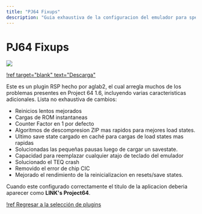 ```yaml
---
title: "PJ64 Fixups"
description: "Guia exhaustiva de la configuracion del emulador para speedruns de Super Mario 64" 
---
```


# PJ64 Fixups

![](./img/fixups.png)

[!ref target="blank" text="Descarga"](https://github.com/aglab2/PJ64Fixups/releases)

Este es un plugin RSP hecho por aglab2, el cual arregla muchos de los problemas presentes en Project 64 1.6, incluyendo varias caracteristicas adicionales.
Lista no exhaustiva de cambios:
- Reinicios lentos mejorados
- Cargas de ROM instantaneas
- Counter Factor en 1 por defecto
- Algoritmos de descompresion ZIP mas rapidos para mejores load states.
- Ultimo save state cargado en caché para cargas de load states mas rapidas
- Solucionadas las pequeñas pausas luego de cargar un savestate.
- Capacidad para reemplazar cualquier atajo de teclado del emulador
- Solucionado el TEQ crash
- Removido el error de chip CIC
- Mejorado el rendimiento de la reinicializacion en resets/save states.

Cuando este configurado correctamente el titulo de la aplicacion deberia aparecer como **LINK's Project64**.

[!ref Regresar a la selección de plugins](plugin_setup.md#selección-de-plugins)